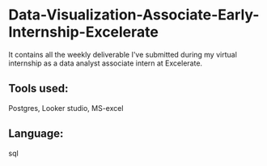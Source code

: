 # Data-Visualization-Associate-Early-Internship-Excelerate
It contains all the weekly deliverable I've submitted during my virtual internship as a data analyst associate intern at Excelerate.
## Tools used:
Postgres, Looker studio, MS-excel
## Language:
sql
